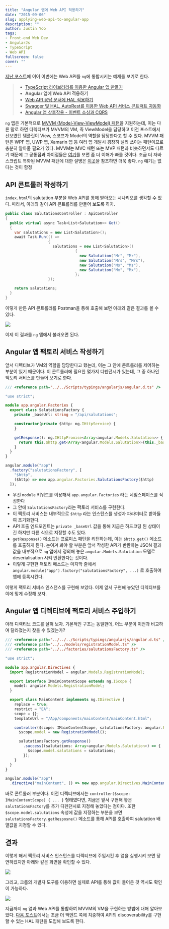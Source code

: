 ```yaml
---
title: "Angular 앱에 Web API 적용하기"
date: "2015-09-06"
slug: applying-web-api-to-angular-app
description: ""
author: Justin Yoo
tags:
- Front-end Web Dev
- AngularJs
- TypeScript
- Web API
fullscreen: false
cover: ""
---
```


[지난 포스트](http://blog.aliencube.org/ko/2015/09/05/building-angular-app-using-typescript)에 이어 이번에는 Web API를 `ng`에 통합시키는 예제를 보기로 한다.

> - [TypeScript 라이브러리를 이용한 Angular 앱 만들기](http://blog.aliencube.org/ko/2015/09/05/building-angular-app-using-typescript)
> - **Angular 앱에 Web API 적용하기**
> - [Web API 응답 문서에 HAL 적용하기](http://blog.aliencube.org/ko/2015/08/16/applying-hal-to-rest-api)
> - [Swagger 및 HAL, AutoRest를 이용한 Web API 서비스 콘트랙트 자동화](http://blog.aliencube.org/ko/2015/10/25/auto-generating-rest-api-service-contract-by-swagger-hal-and-autorest)
> - [Angular 앱 상호작용 - 이벤트 소싱과 CQRS](http://blog.aliencube.org/ko/2015/11/12/building-applications-on-cloud-with-event-sourcing-pattern-and-cqrs-pattern)

`ng` 앱은 기본적으로 [MVVM (Model-View-ViewModel) 패턴](https://msdn.microsoft.com/en-us/library/hh848246.aspx)을 지원하는데, 이는 다른 말로 하면 디렉티브가 MVVM의 VM, 즉 ViewModel을 담당하고 이전 포스트에서 선보였던 템플릿이 View, 스코프가 Model의 역할을 담당한다고 할 수 있다. MVVM 패턴은 WPF 앱, UWP 앱, Xamarin 앱 등 여러 앱 개발시 굉장히 널리 쓰이는 패턴이므로 충분히 알아둘 필요가 있다. MVVM는 MVC 패턴 또는 MVP 패턴과 비슷하면서도 다르기 때문에 그 공통점과 차이점들은 [여기](http://www.codeproject.com/Articles/100175/Model-View-ViewModel-MVVM-Explained)를 보면 좀 더 이해가 빠를 것이다. 조금 더 자바스크립트 특화된 MVVM 패턴에 대한 설명은 [이곳](http://addyosmani.com/blog/understanding-mvvm-a-guide-for-javascript-developers/)을 참조하면 더욱 좋다. `ng` 얘기는 없다는 것이 함정

## API 콘트롤러 작성하기

`index.html`의 salutation 부분을 Web API를 통해 받아오는 시나리오를 생각할 수 있다. 따라서, 아래와 같이 API 콘트롤러를 만들어 보도록 하자.

```csharp
public class SalutationsController : ApiController
{
  public virtual async Task<List<Salutation>> Get()
  {
    var salutations = new List<Salutation>();
    await Task.Run(() =>
                   {
                     salutations = new List<Salutation>()
                               {
                                 new Salutation("Mr", "Mr"),
                                 new Salutation("Mrs", "Mrs"),
                                 new Salutation("Ms", "Ms"),
                                 new Salutation("Mx", "Mx"),
                               };
                   });

    return salutations;
  }
}

```

이렇게 만든 API 콘트롤러를 Postman을 통해 호출해 보면 아래와 같은 결과를 볼 수 있다.

![](https://sa0blogs.blob.core.windows.net/aliencube/2015/09/api-response-01.png)

이제 이 결과를 `ng` 앱에서 불러오면 된다.

## Angular 앱 팩토리 서비스 작성하기

앞서 디렉티브가 VM의 역할을 담당한다고 했는데, 이는 그 안에 콘트롤러를 제어하는 부분이 있기 때문이다. 이 콘트롤러에 필요한 몇가지 디펜던시가 있는데, 그 중 하나인 팩토리 서비스를 만들어 보기로 한다.

```ts
/// <reference path="../../Scripts/typings/angularjs/angular.d.ts" />

"use strict";

module app.angular.Factories {
  export class SalutationsFactory {
    private _baseUrl: string = "/api/salutations";

    constructor(private $http: ng.IHttpService) {
    }

    getResponse(): ng.IHttpPromise<Array<angular.Models.Salutation>> {
      return this.$http.get<Array<angular.Models.Salutation>>(this._baseUrl);
    }
  }
}

angular.module("app")
  .factory("salutationsFactory", [
    "$http",
    ($http) => new app.angular.Factories.SalutationsFactory($http)
  ]);

```

- 우선 `module` 키워드를 이용해서 `app.angular.Factories` 라는 네임스페이스를 작성한다
- 그 안에 `SalutationsFactory`라는 팩토리 서비스를 구현한다.
- 이 팩토리 서비스는 내부적으로 `$http` 라는 인스턴스를 생성자 파라미터로 받아들여 초기화한다.
- API 호출 엔드포인트는 `private _baseUrl` 값을 통해 지금은 하드코딩 된 상태이긴 하지만 다른 식으로 지정할 수도 있다.
- `getResponse()` 메소드는 프로미스 패턴을 리턴하는데, 이는 `$http.get()` 메소드를 호출하게 된다. 눈여겨 봐야 할 부분은 앞서 작성한 API가 반환하는 JSON 결과값을 내부적으로 `ng` 앱에서 정의해 놓은 `angular.Models.Salutation` 모델로 deserialisation 시켜 반환한다는 것이다.
- 이렇게 구현한 팩토리 메소드는 마지막 줄에서 `angular.module("app").factory("salutationsFactory", ...)` 로 호출하여 앱에 등록시킨다.

이렇게 팩토리 서비스 인스턴스를 구현해 보았다. 이제 앞서 구현해 놓았던 디렉티브를 이에 맞게 수정해 보자.

## Angular 앱 디렉티브에 팩토리 서비스 주입하기

아래 디렉티브 코드를 살펴 보자. 기본적인 구조는 동일한데, 어느 부분이 이전과 비교하여 달라졌는지 찾을 수 있겠는가?

```ts
/// <reference path="../../../Scripts/typings/angularjs/angular.d.ts" />
/// <reference path="../../models/registrationModel.ts" />
/// <reference path="../../factories/salutationsFactory.ts" />

"use strict";

module app.angular.Directives {
  import RegistrationModel = angular.Models.RegistrationModel;

  export interface IMainContentScope extends ng.IScope {
    model: angular.Models.RegistrationModel;
  }

  export class MainContent implements ng.IDirective {
    replace = true;
    restrict = "EA";
    scope = {};
    templateUrl = "/App/components/mainContent/mainContent.html";

    controller($scope: IMainContentScope, salutationsFactory: angular.Factories.SalutationsFactory) {
      $scope.model = new RegistrationModel();

      salutationsFactory.getResponse()
        .success((salutations: Array<angular.Models.Salutation>) => {
          $scope.model.salutations = salutations;
        });
    }
  }
}

angular.module("app")
  .directive("mainContent", () => new app.angular.Directives.MainContent());

```

바로 콘트롤러 부분이다. 이전 디렉티브에서는 `controller($scope: IMainContentScope) { ... }` 형태였다면, 지금은 앞서 구현해 놓은 `salutationsFactory`를 추가 디펜던시로 지정해 놓았다는 점이다. 또한 `$scope.model.salutations` 속성에 값을 지정하는 부분을 보면 `salutationsFactory.getResposne()` 메소드를 통해 API를 호출하여 salutation 배열값을 지정할 수 있다.

## 결과

이렇게 해서 팩토리 서비스 인스턴스를 디렉티브에 주입시킨 후 앱을 실행시켜 보면 당연하겠지만 아래와 같은 화면을 확인할 수 있다.

![](https://sa0blogs.blob.core.windows.net/aliencube/2015/09/registration.png)

그리고, 크롬의 개발자 도구를 이용하면 실제로 API를 통해 값이 들어온 것 역시도 확인이 가능하다.

![](https://sa0blogs.blob.core.windows.net/aliencube/2015/09/api-response-02.png)

지금까지 `ng` 앱과 Web API를 통합하여 MVVM의 VM을 구현하는 방법에 대해 알아보았다. [다음 포스트](http://blog.aliencube.org/ko/2015/08/16/applying-hal-to-rest-api/)에서는 조금 더 백엔드 쪽에 치중하여 API의 discoverability를 구현할 수 있는 HAL 패턴을 도입해 보도록 한다.
